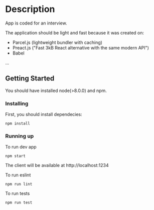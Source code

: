 # Description

App is coded for an interview. 

The application should be light and fast because it was created on:

- Parcel.js (lightweight bundler with caching)
- Preact.js ("Fast 3kB React alternative with the same modern API")
- Babel

...

## Getting Started

You should have installed node(>8.0.0) and npm.


### Installing

First, you should install dependecies:

```
npm install
```

### Running up

To run dev app

```
npm start
```

The client will be available at http://localhost:1234


To run eslint

```
npm run lint
```


To run tests

```
npm run test
```
